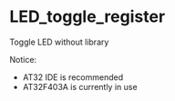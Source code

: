 # LED_toggle_register
 Toggle LED without library

Notice:
* AT32 IDE is recommended
* AT32F403A is currently in use
